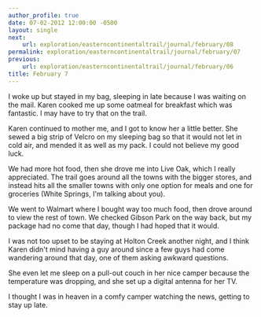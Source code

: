 ```yaml
---
author_profile: true
date: 07-02-2012 12:00:00 -0500
layout: single
next:
    url: exploration/easterncontinentaltrail/journal/february/08
permalink: exploration/easterncontinentaltrail/journal/february/07
previous:
    url: exploration/easterncontinentaltrail/journal/february/06
title: February 7
---
```

I woke up but stayed in my bag, sleeping in late because I was waiting on the mail. Karen cooked me up some oatmeal for breakfast which was fantastic. I may have to try that on the trail.

Karen continued to mother me, and I got to know her a little better. She sewed a big strip of Velcro on my sleeping bag so that it would not let in cold air, and mended it as well as my pack. I could not believe my good luck.

We had more hot food, then she drove me into Live Oak, which I really appreciated. The trail goes around all the towns with the bigger stores, and instead hits all the smaller towns with only one option for meals and one for groceries (White Springs, I'm talking about you).

We went to Walmart where I bought way too much food, then drove around to view the rest of town. We checked Gibson Park on the way back, but my package had no come that day, though I had hoped that it would.

I was not too upset to be staying at Holton Creek another night, and I think Karen didn't mind having a guy around since a few guys had come wandering around that day, one of them asking awkward questions.

She even let me sleep on a pull-out couch in her nice camper because the temperature was dropping, and she set up a digital antenna for her TV.

I thought I was in heaven in a comfy camper watching the news, getting to stay up late.